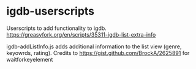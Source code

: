 # igdb-userscripts

Userscripts to add functionality to igdb.
https://greasyfork.org/en/scripts/35311-igdb-list-extra-info

igdb-addListInfo.js adds additional information to the list view (genre, keyowrds, rating).
Credits to https://gist.github.com/BrockA/2625891 for waitforkeyelement
